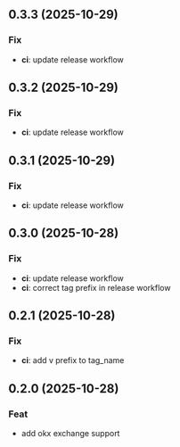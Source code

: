 ## 0.3.3 (2025-10-29)

### Fix

- **ci**: update release workflow

## 0.3.2 (2025-10-29)

### Fix

- **ci**: update release workflow

## 0.3.1 (2025-10-29)

### Fix

- **ci**: update release workflow

## 0.3.0 (2025-10-28)

### Fix

- **ci**: update release workflow
- **ci**: correct tag prefix in release workflow

## 0.2.1 (2025-10-28)

### Fix

- **ci**: add v prefix to tag_name

## 0.2.0 (2025-10-28)

### Feat

- add okx exchange support
